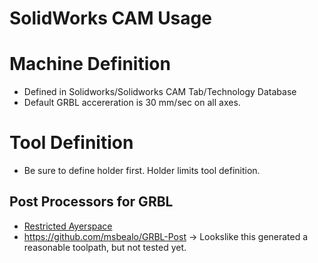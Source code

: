 # SolidWorks CAM Usage

# Machine Definition

* Defined in Solidworks/Solidworks CAM Tab/Technology Database
* Default GRBL accereration is 30 mm/sec on all axes.

# Tool Definition
* Be sure to define holder first.  Holder limits tool definition.

## Post Processors for GRBL

* [Restricted Ayerspace](http://www.restrictedayerspace.net/cnc/grbl-postprocessor-for-solidworks/)
* https://github.com/msbealo/GRBL-Post -> Lookslike this generated a reasonable toolpath, but not tested yet.
